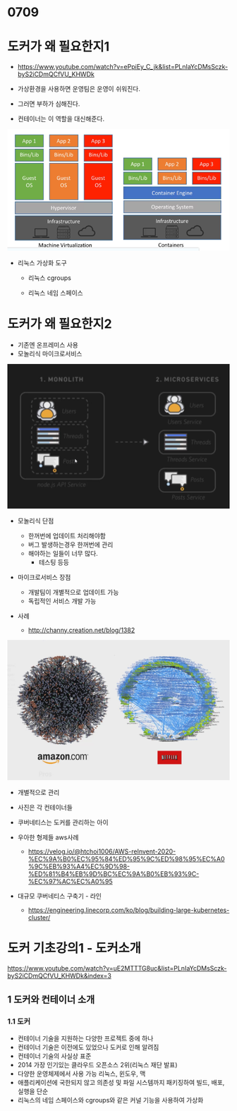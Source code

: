 # 0709



# 도커가 왜 필요한지1

- https://www.youtube.com/watch?v=ePpiEy_C_jk&list=PLnIaYcDMsSczk-byS2iCDmQCfVU_KHWDk

- 가상환경을 사용하면 운영팀은 운영이 쉬워진다.
- 그러면 부하가 심해진다.
- 컨테이너는 이 역할을 대신해준다.

![image-20220709105156081](readme.assets/image-20220709105156081.png)



- 리눅스 가상화 도구

  - 리눅스 cgroups

  - 리눅스 네임 스페이스



# 도커가 왜 필요한지2



- 기존엔 온프레미스 사용
- 모놀리식 마이크로서비스

![image-20220709105707516](readme.assets/image-20220709105707516.png)

- 모놀리식 단점
  - 한꺼번에 업데이트 처리해야함
  - 버그 발생하는경우 한꺼번에 관리
  - 해야하는 일들이 너무 많다.
    - 테스팅 등등
- 마이크로서비스 장점
  - 개발팀이 개별적으로 업데이트 가능
  - 독립적인 서비스 개발 가능



- 사례
  - http://channy.creation.net/blog/1382

![image-20220709110101778](readme.assets/image-20220709110101778.png)

- 개별적으로 관리
- 사진은 각 컨테이너들





- 쿠버네티스는 도커를 관리하는 아이

- 우아한 형제들 aws사례
  - https://velog.io/@htchoi1006/AWS-reInvent-2020-%EC%9A%B0%EC%95%84%ED%95%9C%ED%98%95%EC%A0%9C%EB%93%A4%EC%9D%98-%ED%81%B4%EB%9D%BC%EC%9A%B0%EB%93%9C-%EC%97%AC%EC%A0%95

- 대규모 쿠버네티스 구축기 - 라인
  - https://engineering.linecorp.com/ko/blog/building-large-kubernetes-cluster/



# 도커 기초강의1 - 도커소개

https://www.youtube.com/watch?v=uE2MTTTG8uc&list=PLnIaYcDMsSczk-byS2iCDmQCfVU_KHWDk&index=3

## 1 도커와 컨테이너 소개

### 1.1 도커

- 컨테이너 기술을 지원하는 다양한 프로젝트 중에 하나
- 컨테이너 기술은 이전에도 있었으나 도커로 인해 알려짐
- 컨테이너 기술의 사실상 표준
- 2014 가장 인기있는 클라우드 오픈소스 2위(리눅스 재단 발표)
- 다양한 운영체제에서 사용 가능 리눅스, 윈도우, 맥
- 애플리케이션에 국한되지 않고 의존성 및 파일 시스템까지 패키징하여 빌드, 배포, 실행을 단순
- 리눅스의 네임 스페이스와 cgroups와 같은 커널 기능을 사용하여 가상화

